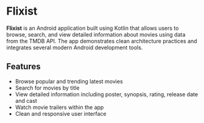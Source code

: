# Flixist

**Flixist** is an Android application built using Kotlin that allows users to browse, search, and view detailed information about movies using data from the TMDB API. The app demonstrates clean architecture practices and integrates several modern Android development tools.

## Features

- Browse popular and trending latest movies
- Search for movies by title
- View detailed information including poster, synopsis, rating, release date and cast
- Watch movie trailers within the app
- Clean and responsive user interface
